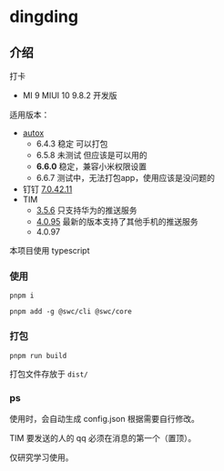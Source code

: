 # dingding

## 介绍

打卡

-   MI 9 MIUI 10 9.8.2 开发版

适用版本：

-   [autox](https://github.com/kkevsekk1/AutoX)
    -  6.4.3 稳定 可以打包
    -  6.5.8 未测试 但应该是可以用的
    -  **6.6.0** 稳定，兼容小米权限设置
    -  6.6.7 测试中，无法打包app，使用应该是没问题的
-   钉钉 [7.0.42.11](https://github.com/zsjsll/js_dingding/releases/download/0.0.1/dingding-7.0.42.11-1068.apk)
-   TIM
    -  [3.5.6](https://github.com/zsjsll/js_dingding/releases/download/0.0.1/TIM-3.5.6-lspatched.apk) 只支持华为的推送服务
    -  [4.0.95](https://github.com/zsjsll/js_dingding/releases/download/0.0.1/TIM-4.0.95-4008.apk) 最新的版本支持了其他手机的推送服务
    -  4.0.97

本项目使用 typescript


### 使用

`pnpm i`

`pnpm add -g @swc/cli @swc/core`

### 打包

`pnpm run build`

打包文件存放于 `dist/`

### ps

使用时，会自动生成 config.json 根据需要自行修改。

TIM 要发送的人的 qq 必须在消息的第一个（置顶）。

仅研究学习使用。
